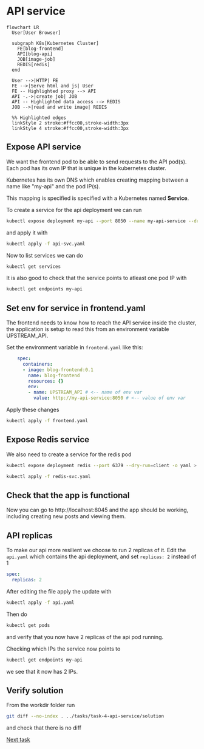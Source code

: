 # API service

```mermaid
flowchart LR
  User[User Browser]

  subgraph K8s[Kubernetes Cluster]
    FE[blog-frontend]
    API[blog-api]
    JOB[image-job]
    REDIS[redis]
  end

  User -->|HTTP| FE
  FE -->|Serve html and js| User
  FE -- Highlighted proxy --> API
  API -.->|create job| JOB
  API -- Highlighted data access --> REDIS
  JOB -->|read and write image| REDIS

  %% Highlighted edges
  linkStyle 2 stroke:#ffcc00,stroke-width:3px
  linkStyle 4 stroke:#ffcc00,stroke-width:3px
```

## Expose API service

We want the frontend pod to be able to send requests to the API pod(s).
Each pod has its own IP that is unique in the kubernetes cluster.

Kubernetes has its own DNS which enables creating mapping between a name like 
"my-api" and the pod IP(s).

This mapping is specified is specified with a Kubernetes named **Service**.

To create a service for the api deployment we can run

```bash
kubectl expose deployment my-api --port 8050 --name my-api-service --dry-run=client -o yaml > api-svc.yaml
```

and apply it with

```bash
kubectl apply -f api-svc.yaml
```

Now to list services we can do

```bash
kubectl get services
```

It is also good to check that the service points to atleast one pod IP with

```bash
kubectl get endpoints my-api
```

## Set env for service in frontend.yaml

The frontend needs to know how to reach the API service inside the cluster, the application is setup to read this from an environment variable UPSTREAM_API.


Set the environment variable in `frontend.yaml` like this:

```yaml
    spec:
      containers:
      - image: blog-frontend:0.1
        name: blog-frontend
        resources: {}
        env:
        - name: UPSTREAM_API # <-- name of env var
          value: http://my-api-service:8050 # <-- value of env var
```

Apply these changes
```bash
kubectl apply -f frontend.yaml
```

## Expose Redis service

We also need to create a service for the redis pod

```bash
kubectl expose deployment redis --port 6379 --dry-run=client -o yaml > redis-svc.yaml
```

```bash
kubectl apply -f redis-svc.yaml
```

## Check that the app is functional 
Now you can go to http://localhost:8045 and the app should be working, 
including creating new posts and viewing them.


## API replicas

To make our api more resilient we choose to run 2 replicas of it. 
Edit the `api.yaml` which contains the api deployment, and set `replicas: 2` instead of 1

```yaml
spec:
  replicas: 2
```

After editing the file apply the update with

```bash
kubectl apply -f api.yaml
```

Then do 

```bash
kubectl get pods
```

and verify that you now have 2 replicas of the api pod running.

Checking which IPs the service now points to
```bash
kubectl get endpoints my-api
```
we see that it now has 2 IPs.


## Verify solution

From the workdir folder run

```bash
git diff --no-index . ../tasks/task-4-api-service/solution
```

and check that there is no diff


[Next task](../task-5-service-account-role-and-binding/)
